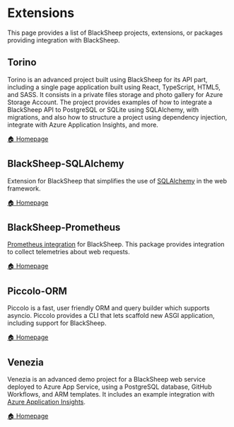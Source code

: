 # Extensions

This page provides a list of BlackSheep projects, extensions, or packages
providing integration with BlackSheep.

## Torino
Torino is an advanced project built using BlackSheep for its API part,
including a single page application built using React, TypeScript, HTML5, and
SASS. It consists in a private files storage and photo gallery for Azure
Storage Account. The project provides examples of how to integrate a BlackSheep
API to PostgreSQL or SQLite using SQLAlchemy, with migrations, and also how to
structure a project using dependency injection, integrate with Azure
Application Insights, and more.

<span class="small">[🏠 Homepage](https://github.com/Neoteroi/Torino)</span>

## BlackSheep-SQLAlchemy
Extension for BlackSheep that simplifies the use of
[SQLAlchemy](https://docs.sqlalchemy.org/) in the web framework.

<span class="small">[🏠 Homepage](https://github.com/Neoteroi/BlackSheep-SQLAlchemy)</span>

## BlackSheep-Prometheus
[Prometheus integration](https://prometheus.io) for BlackSheep. This package
provides integration to collect telemetries about web requests.

<span class="small">[🏠 Homepage](https://github.com/Cdayz/blacksheep-prometheus)</span>

## Piccolo-ORM
Piccolo is a fast, user friendly ORM and query builder which supports asyncio.
Piccolo provides a CLI that lets scaffold new ASGI application, including
support for BlackSheep.

<span class="small">[🏠 Homepage](https://github.com/piccolo-orm/piccolo)</span>

## Venezia
Venezia is an advanced demo project for a BlackSheep web service deployed to
Azure App Service, using a PostgreSQL database, GitHub Workflows, and
ARM templates. It includes an example integration with
[Azure Application Insights](https://github.com/Neoteroi/Venezia/blob/dev/server/app/logs.py).

<span class="small">[🏠 Homepage](https://github.com/Neoteroi/Venezia)</span>
